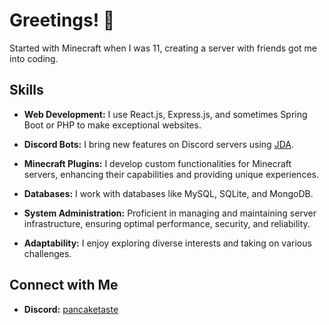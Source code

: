 # Greetings! 👋

Started with Minecraft when I was 11, creating a server with friends got me into coding.

## Skills

- **Web Development:** I use React.js, Express.js, and sometimes Spring Boot or PHP to make exceptional websites.

- **Discord Bots:** I bring new features on Discord servers using [JDA](https://github.com/discord-jda/JDA).

- **Minecraft Plugins:** I develop custom functionalities for Minecraft servers, enhancing their capabilities and providing unique experiences.

- **Databases:** I work with databases like MySQL, SQLite, and MongoDB.

- **System Administration:** Proficient in managing and maintaining server infrastructure, ensuring optimal performance, security, and reliability.

- **Adaptability:** I enjoy exploring diverse interests and taking on various challenges.

## Connect with Me

- **Discord:** [pancaketaste](https://discord.com/users/385496534051061763)
